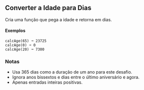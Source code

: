 ## Converter a Idade para Dias

Cria uma função que pega a idade e retorna em dias.

#### Exemplos

```text
calcAge(65) ➞ 23725
calcAge(0) ➞ 0
calcAge(20) ➞ 7300
```

### Notas

- Usa 365 dias como a duração de um ano para este desafio.
- Ignora anos bissextos e dias entre o último aniversário e agora.
- Apenas entradas inteiras positivas.